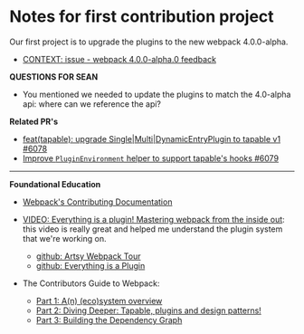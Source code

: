# Notes for first contribution project

Our first project is to upgrade the plugins to the new webpack 4.0.0-alpha.

- [CONTEXT: issue - webpack 4.0.0-alpha.0 feedback](https://github.com/webpack/webpack/issues/6064)

**QUESTIONS FOR SEAN**
- You mentioned we needed to update the plugins to match the 4.0-alpha api: where can we reference the api?

**Related PR's**
- [feat(tapable): upgrade Single|Multi|DynamicEntryPlugin to tapable v1 #6078](https://github.com/webpack/webpack/pull/6078/files)
- [Improve `PluginEnvironment` helper to support tapable's hooks #6079](https://github.com/webpack/webpack/pull/6079)

---

**Foundational Education**
- [Webpack's Contributing Documentation](https://github.com/webpack/webpack/blob/master/CONTRIBUTING.md)
- [VIDEO: Everything is a plugin! Mastering webpack from the inside out](https://www.youtube.com/watch?v=4tQiJaFzuJ8): this video is really great and helped me understand the plugin system that we're working on.
  - [github: Artsy Webpack Tour](https://github.com/TheLarkInn/artsy-webpack-tour)
  - [github: Everything is a Plugin](https://github.com/TheLarkInn/everything-is-a-plugin)

- The Contributors Guide to Webpack:
  - [Part 1: A(n) (eco)system overview](https://medium.com/webpack/the-contributors-guide-to-webpack-part-1-a0410cc82ca4)
  - [Part 2: Diving Deeper: Tapable, plugins and design patterns!](https://medium.com/webpack/the-contributors-guide-to-webpack-part-2-9fd5e658e08c)
  - [Part 3: Building the Dependency Graph](https://medium.com/webpack/the-contributors-guide-to-webpack-part-3-44cc149af02c)
